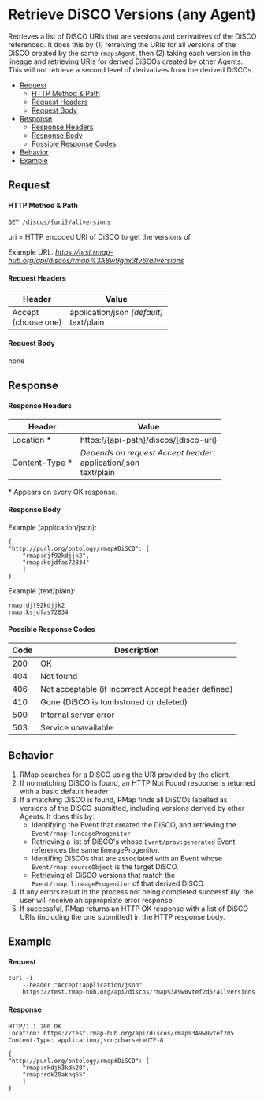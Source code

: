 # Retrieve DiSCO Versions (any Agent)
Retrieves a list of DiSCO URIs that are versions and derivatives of the DiSCO referenced. It does this by (1) retreiving the URIs for all versions of the DiSCO created by the same `rmap:Agent`, then (2) taking each version in the lineage and retrieving URIs for derived DiSCOs created by other Agents. This will not retrieve a second level of derivatives from the derived DiSCOs.

* [Request](#request)
  * [HTTP Method & Path](#http-method--path)
  * [Request Headers](#request-headers)
  * [Request Body](#request-body)
* [Response](#response)
  * [Response Headers](#response-headers)
  * [Response Body](#response-body)
  * [Possible Response Codes](#possible-response-codes)
* [Behavior](#behavior)
* [Example](#example)

## Request

#### HTTP Method & Path
```
GET /discos/{uri}/allversions
```
uri = HTTP encoded URI of DiSCO to get the versions of. 

Example URL: _https://test.rmap-hub.org/api/discos/rmap%3A8w9ghx3tv6/allversions_

#### Request Headers
| Header | Value |
|---------|------|
| Accept <br> (choose one) | application/json _(default)_<br>text/plain|
 
#### Request Body
none

## Response
#### Response Headers
| Header | Value |
|---------|------|
| Location * | https://{api-path}/discos/{disco-uri} |
| Content-Type * | _Depends on request Accept header:_<br>application/json<br>text/plain |

\* Appears on every OK response.

#### Response Body
Example (application/json):
```
{
"http://purl.org/ontology/rmap#DiSCO": [
	"rmap:djf92kdjjk2",
	"rmap:ksjdfas72834"
	]
}
```
Example (text/plain):
```
rmap:djf92kdjjk2
rmap:ksjdfas72834
```

#### Possible Response Codes
| Code| Description |
|---------|------|
| 200| OK|
| 404| Not found |
| 406 | Not acceptable (if incorrect Accept header defined) |
| 410| Gone (DiSCO is tombstoned or deleted) 
| 500| Internal server error|
| 503| Service unavailable|

## Behavior
1.  RMap searches for a DiSCO using the URI provided by the client.
2.  If no matching DiSCO is found, an HTTP Not Found response is returned with a basic default header
3.  If a matching DiSCO is found, RMap finds all DiSCOs labelled as versions of the DiSCO submitted, including versions derived by other Agents. It does this by:
	* Identifying the Event that created the DiSCO, and retrieving the `Event/rmap:lineageProgenitor` 
	* Retrieving a list of DiSCO's whose `Event/prov:generated` Event references the same lineageProgenitor. 
	* Identifing DiSCOs that are associated with an Event whose `Event/rmap:sourceObject` is the target DiSCO. 
	* Retrieving all DiSCO versions that match the `Event/rmap:lineageProgenitor` of that derived DiSCO.
4. If any errors result in the process not being completed successfully, the user will receive an appropriate error response.
5. If successful, RMap returns an HTTP OK response with a list of DiSCO URIs (including the one submitted) in the HTTP response body.  

## Example

#### Request
```
curl -i 
    --header "Accept:application/json"
    https://test.rmap-hub.org/api/discos/rmap%3A9w0vtef2d5/allversions
```

#### Response
```
HTTP/1.1 200 OK
Location: https://test.rmap-hub.org/api/discos/rmap%3A9w0vtef2d5
Content-Type: application/json;charset=UTF-8

{
"http://purl.org/ontology/rmap#DiSCO": [
	"rmap:rkdjk3kdk20",
	"rmap:rdk20aknq65"
	]
}
```
